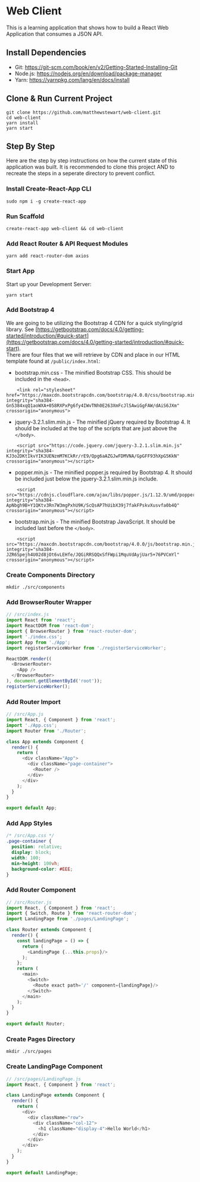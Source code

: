 # Web Client
This is a learning application that shows how to build a React Web Application that consumes a JSON API.

## Install Dependencies
* Git: https://git-scm.com/book/en/v2/Getting-Started-Installing-Git
* Node.js: https://nodejs.org/en/download/package-manager
* Yarn: https://yarnpkg.com/lang/en/docs/install 

## Clone & Run Current Project
```
git clone https://github.com/matthewstewart/web-client.git
cd web-client
yarn install
yarn start
```

## Step By Step
Here are the step by step instructions on how the current state of this application was built.  It is recommended to clone this project AND to recreate the steps in a seperate directory to prevent conflict.

### Install Create-React-App CLI
```
sudo npm i -g create-react-app
```

### Run Scaffold
```
create-react-app web-client && cd web-client
```

### Add React Router & API Request Modules
```
yarn add react-router-dom axios
```

### Start App
Start up your Development Server:
```
yarn start
```

### Add Bootstrap 4
We are going to be utilizing the Bootstrap 4 CDN for a quick styling/grid library.  See [https://getbootstrap.com/docs/4.0/getting-started/introduction/#quick-start](https://getbootstrap.com/docs/4.0/getting-started/introduction/#quick-start).  
There are four files that we will retrieve by CDN and place in our HTML template found at `/public/index.html`:  

- bootstrap.min.css - The minified Bootstrap CSS. This should be included in the `<head>`.
```
    <link rel="stylesheet" href="https://maxcdn.bootstrapcdn.com/bootstrap/4.0.0/css/bootstrap.min.css" integrity="sha384-Gn5384xqQ1aoWXA+058RXPxPg6fy4IWvTNh0E263XmFcJlSAwiGgFAW/dAiS6JXm" crossorigin="anonymous">
```
- jquery-3.2.1.slim.min.js - The minified jQuery required by Bootstrap 4. It should be included at the top of the scripts that are just above the `</body>`.  
```
    <script src="https://code.jquery.com/jquery-3.2.1.slim.min.js" integrity="sha384-KJ3o2DKtIkvYIK3UENzmM7KCkRr/rE9/Qpg6aAZGJwFDMVNA/GpGFF93hXpG5KkN" crossorigin="anonymous"></script>
```
- popper.min.js - The minified popper.js required by Bootstrap 4.  It should be included just below the jquery-3.2.1.slim.min.js include.  
```
    <script src="https://cdnjs.cloudflare.com/ajax/libs/popper.js/1.12.9/umd/popper.min.js" integrity="sha384-ApNbgh9B+Y1QKtv3Rn7W3mgPxhU9K/ScQsAP7hUibX39j7fakFPskvXusvfa0b4Q" crossorigin="anonymous"></script>
```
- bootstrap.min.js - The minified Bootstrap JavaScript. It should be included last before the `</body>`.  
```
    <script src="https://maxcdn.bootstrapcdn.com/bootstrap/4.0.0/js/bootstrap.min.js" integrity="sha384-JZR6Spejh4U02d8jOt6vLEHfe/JQGiRRSQQxSfFWpi1MquVdAyjUar5+76PVCmYl" crossorigin="anonymous"></script> 
```

### Create Components Directory
```
mkdir ./src/components
```

### Add BrowserRouter Wrapper
```js
// /src/index.js
import React from 'react';  
import ReactDOM from 'react-dom';
import { BrowserRouter } from 'react-router-dom';
import './index.css';
import App from './App';
import registerServiceWorker from './registerServiceWorker';

ReactDOM.render((
  <BrowserRouter>
    <App />
  </BrowserRouter>
), document.getElementById('root'));
registerServiceWorker();
```

### Add Router Import
```js
// /src/App.js
import React, { Component } from 'react';
import './App.css';
import Router from './Router';

class App extends Component {
  render() {
    return (
      <div className="App">
        <div className="page-container">
          <Router />
        </div>  
      </div>
    );
  }
}

export default App;
```

### Add App Styles
```css
/* /src/App.css */
.page-container {
  position: relative;
  display: block;
  width: 100;
  min-height: 100vh;
  background-color: #EEE;
}
```

### Add Router Component
```js
// /src/Router.js
import React, { Component } from 'react';
import { Switch, Route } from 'react-router-dom';
import LandingPage from './pages/LandingPage';

class Router extends Component {
  render() {
    const landingPage = () => {
      return (
        <LandingPage {...this.props}/>
      );
    };
    return ( 
      <main>
        <Switch>
          <Route exact path='/' component={landingPage}/>
        </Switch>
      </main>
    );
  }
}

export default Router;

```

### Create Pages Directory
```
mkdir ./src/pages
```

### Create LandingPage Component
```js
// /src/pages/LandingPage.js
import React, { Component } from 'react';

class LandingPage extends Component {
  render() {
    return ( 
      <div>
        <div className="row">
          <div className="col-12">
            <h1 className="display-4">Hello World</h1>
          </div>
        </div>
      </div>
    );
  }
}

export default LandingPage;
```
